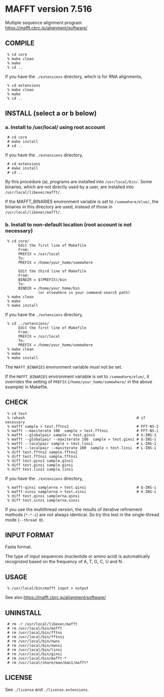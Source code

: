 # MAFFT version 7.516
Multiple sequence alignment program
<br>
https://mafft.cbrc.jp/alignment/software/

## COMPILE
     % cd core
     % make clean
     % make
     % cd ..

If you have the `./extensions` directory, which is for RNA alignments,

     % cd extensions
     % make clean
     % make
     % cd ..


## INSTALL (select a or b below)
###  a. Install to /usr/local/ using root account
     # cd core
     # make install
     # cd ..

If you have the `./extensions` directory,

     # cd extensions 
     # make install
     # cd ..

By this procedure (a), programs are installed into `/usr/local/bin/`. Some binaries, which are not directly used by a user, are installed into `/usr/local/libexec/mafft/`.

If the MAFFT_BINARIES environment variable is set to `/somewhare/else/`, the binaries in this directory are used, instead of those in `/usr/local/libexec/mafft/`.

### b. Install to non-default location (root account is not necessary)
     % cd core/
          Edit the first line of Makefile 
          From:
          PREFIX = /usr/local
          To:
          PREFIX = /home/your_home/somewhere

          Edit the third line of Makefile 
          From:
          BINDIR = $(PREFIX)/bin
          To:
          BINDIR = /home/your_home/bin 
                   (or elsewhere in your command-search path)
     % make clean
     % make
     % make install

If you have the `./extensions` directory,

     % cd ../extensions/
          Edit the first line of Makefile 
          From:
          PREFIX = /usr/local
          To:
          PREFIX = /home/your_home/somewhere
     % make clean
     % make
     % make install

The `MAFFT_BINARIES` environment variable *must not be* set.

If the `MAFFT_BINARIES` environment variable is set to `/somewhare/else/`, it overrides the setting of `PREFIX` (`/home/your_home/somewhere/` in the above example) in Makefile.

## CHECK
     % cd test
     % rehash                                                   # if necessary
     % mafft sample > test.fftns2                               # FFT-NS-2
     % mafft --maxiterate 100  sample > test.fftnsi             # FFT-NS-i
     % mafft --globalpair sample > test.gins1                   # G-INS-1 
     % mafft --globalpair --maxiterate 100  sample > test.ginsi # G-INS-i 
     % mafft --localpair sample > test.lins1                    # L-INS-1 
     % mafft --localpair --maxiterate 100  sample > test.linsi  # L-INS-i 
     % diff test.fftns2 sample.fftns2
     % diff test.fftnsi sample.fftnsi
     % diff test.gins1 sample.gins1
     % diff test.ginsi sample.ginsi
     % diff test.lins1 sample.lins1

If you have the `./extensions` directory,

     % mafft-qinsi samplerna > test.qinsi                       # Q-INS-i
     % mafft-xinsi samplerna > test.xinsi                       # X-INS-i
     % diff test.qinsi samplerna.qinsi
     % diff test.xinsi samplerna.xinsi

If you use the multithread version, the results of iterative refinement methods (`*-*-i`) are not always identical.  So try this test in the single-thread mode (`--thread 0`).


## INPUT FORMAT
Fasta format.

The type of input sequences (nucleotide or amino acid) is automatically recognized based on the frequency of A, T, G, C, U and N.


##  USAGE
     % /usr/local/bin/mafft input > output

See also https://mafft.cbrc.jp/alignment/software/


## UNINSTALL
     # rm -r /usr/local/libexec/mafft
     # rm /usr/local/bin/mafft
     # rm /usr/local/bin/fftns
     # rm /usr/local/bin/fftnsi
     # rm /usr/local/bin/nwns
     # rm /usr/local/bin/nwnsi
     # rm /usr/local/bin/linsi
     # rm /usr/local/bin/ginsi
     # rm /usr/local/bin/mafft-*
     # rm /usr/local/share/man/man1/mafft*


## LICENSE
See `./license` and `./license.extensions`.
